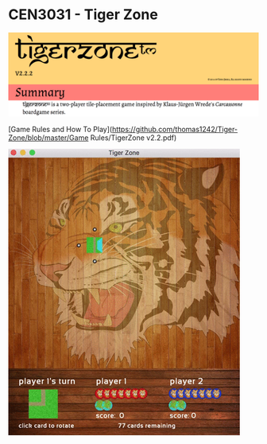 # CEN3031 - Tiger Zone

 ![alt tag](Testing/Images/descrip.png)

[Game Rules and How To Play](https://github.com/thomas1242/Tiger-Zone/blob/master/Game Rules/TigerZone v2.2.pdf)
<!--- and
[How To Play](https://github.com/thomas1242/Tiger-Zone/blob/master/Game Rules/TigerZone - Tournament Rules v2.2.pdf)
-->
 ![alt tag](Testing/Images/demoCroc.gif)


<!--- ![alt tag](Images/tz33.gif) -->



